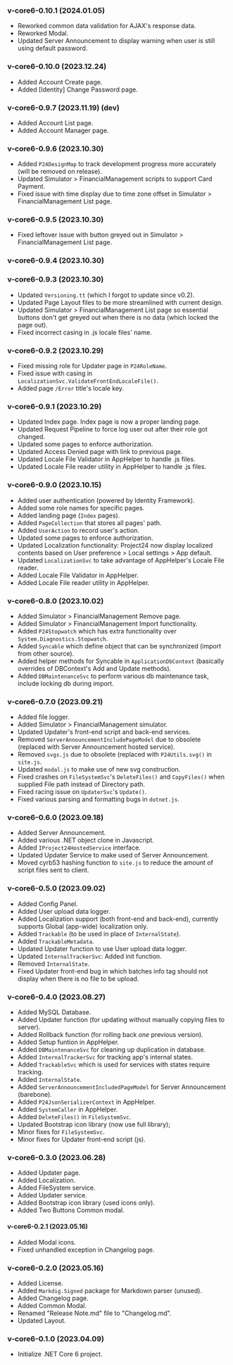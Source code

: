 
### v-core6-0.10.1 (2024.01.05)
- Reworked common data validation for AJAX's response data.
- Reworked Modal.
- Updated Server Announcement to display warning when user is still using default password.

### v-core6-0.10.0 (2023.12.24)
- Added Account Create page.
- Added [Identity] Change Password page.

### v-core6-0.9.7 (2023.11.19) (dev)
- Added Account List page.
- Added Account Manager page.

### v-core6-0.9.6 (2023.10.30)
- Added `P24DesignMap` to track development progress more accurately (will be removed on release).
- Updated Simulator > FinancialManagement scripts to support Card Payment.
- Fixed issue with time display due to time zone offset in Simulator > FinancialManagement List page.

### v-core6-0.9.5 (2023.10.30)
- Fixed leftover issue with button greyed out in Simulator > FinancialManagement List page.

### v-core6-0.9.4 (2023.10.30)

### v-core6-0.9.3 (2023.10.30)
- Updated `Versioning.tt` (which I forgot to update since v0.2).
- Updated Page Layout files to be more streamlined with current design.
- Updated Simulator > FinancialManagement List page so essential buttons don't get greyed out when there is no data (which locked the page out).
- Fixed incorrect casing in .js locale files' name.

### v-core6-0.9.2 (2023.10.29)
- Fixed missing role for Updater page in `P24RoleName`.
- Fixed issue with casing in `LocalizationSvc.ValidateFrontEndLocaleFile()`.
- Added page `/Error` title's locale key.

### v-core6-0.9.1 (2023.10.29)
- Updated Index page. Index page is now a proper landing page.
- Updated Request Pipeline to force log user out after their role got changed.
- Updated some pages to enforce authorization.
- Updated Access Denied page with link to previous page.
- Updated Locale File Validator in AppHelper to handle .js files.
- Updated Locale File reader utility in AppHelper to handle .js files.

### v-core6-0.9.0 (2023.10.15)
- Added user authentication (powered by Identity Framework).
- Added some role names for specific pages.
- Added landing page (`Index` pages).
- Added `PageCollection` that stores all pages' path.
- Added `UserAction` to record user's action.
- Updated some pages to enforce authorization.
- Updated Localization functionality: Project24 now display localized contents based on User preference > Local settings > App default.
- Updated `LocalizationSvc` to take advantage of AppHelper's Locale File reader.
- Added Locale File Validator in AppHelper.
- Added Locale File reader utility in AppHelper.

### v-core6-0.8.0 (2023.10.02)
- Added Simulator > FinancialManagement Remove page.
- Added Simulator > FinancialManagement Import functionality.
- Added `P24Stopwatch` which has extra functionality over `System.Diagnostics.Stopwatch`.
- Added `Syncable` which define object that can be synchronized (import from other source).
- Added helper methods for Syncable in `ApplicationDbContext` (basically overrides of DBContext's Add and Update methods).
- Added `DBMaintenanceSvc` to perform various db maintenance task, include locking db during import.

### v-core6-0.7.0 (2023.09.21)
- Added file logger.
- Added Simulator > FinancialManagement simulator.
- Updated Updater's front-end script and back-end services.
- Removed `ServerAnnouncementIncludePageModel` due to obsolete (replaced with Server Announcement hosted service).
- Removed `svgs.js` due to obsolete (replaced with `P24Utils.svg()` in `site.js`.
- Updated `modal.js` to make use of new svg construction.
- Fixed crashes on `FileSystemSvc`'s `DeleteFiles()` and `CopyFiles()` when supplied File path instead of Directory path.
- Fixed racing issue on `UpdaterSvc`'s `Update()`.
- Fixed various parsing and formatting bugs in `dotnet.js`.

### v-core6-0.6.0 (2023.09.18)
- Added Server Announcement.
- Added various .NET object clone in Javascript.
- Added `IProject24HostedService` interface.
- Updated Updater Service to make used of Server Announcement.
- Moved cyrb53 hashing function to `site.js` to reduce the amount of script files sent to client.

### v-core6-0.5.0 (2023.09.02)
- Added Config Panel.
- Added User upload data logger.
- Added Localization support (both front-end and back-end), currently supports Global (app-wide) localization only.
- Added `Trackable` (to be used in place of `InternalState`).
- Added `TrackableMetadata`.
- Updated Updater function to use User upload data logger.
- Updated `InternalTrackerSvc`: Added init function.
- Removed `InternalState`.
- Fixed Updater front-end bug in which batches info tag should not display when there is no file to be upload.

### v-core6-0.4.0 (2023.08.27)
- Added MySQL Database.
- Added Updater function (for updating without manually copying files to server).
- Added Rollback function (for rolling back *one* previous version).
- Added Setup funtion in AppHelper.
- Added `DBMaintenanceSvc` for cleaning up duplication in database.
- Added `InternalTrackerSvc` for tracking app's internal states.
- Added `TrackableSvc` which is used for services with states require tracking.
- Added `InternalState`.
- Added `ServerAnnouncementIncludedPageModel` for Server Announcement (barebone).
- Added `P24JsonSerializerContext` in AppHelper.
- Added `SystemCaller` in AppHelper.
- Added `DeleteFiles()` in `FileSystemSvc`.
- Updated Bootstrap icon library (now use full library);
- Minor fixes for `FileSystemSvc`.
- Minor fixes for Updater front-end script (js).

### v-core6-0.3.0 (2023.06.28)
- Added Updater page.
- Added Localization.
- Added FileSystem service.
- Added Updater service.
- Added Bootstrap icon library (used icons only).
- Added Two Buttons Common modal.

#### v-core6-0.2.1 (2023.05.16)
- Added Modal icons.
- Fixed unhandled exception in Changelog page.

### v-core6-0.2.0 (2023.05.16)
- Added License.
- Added `Markdig.Signed` package for Markdown parser (unused).
- Added Changelog page.
- Added Common Modal.
- Renamed "Release Note.md" file to "Changelog.md".
- Updated Layout.

### v-core6-0.1.0 (2023.04.09)
- Initialize .NET Core 6 project.
